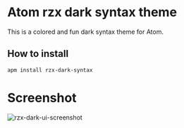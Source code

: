 # Atom rzx dark syntax theme

This is a colored and fun dark syntax theme for Atom.

## How to install

```
apm install rzx-dark-syntax
```
# Screenshot

![rzx-dark-ui-screenshot](https://user-images.githubusercontent.com/15671466/58061973-d56f0880-7b4e-11e9-93ba-a44d7dbf4aa7.png)
